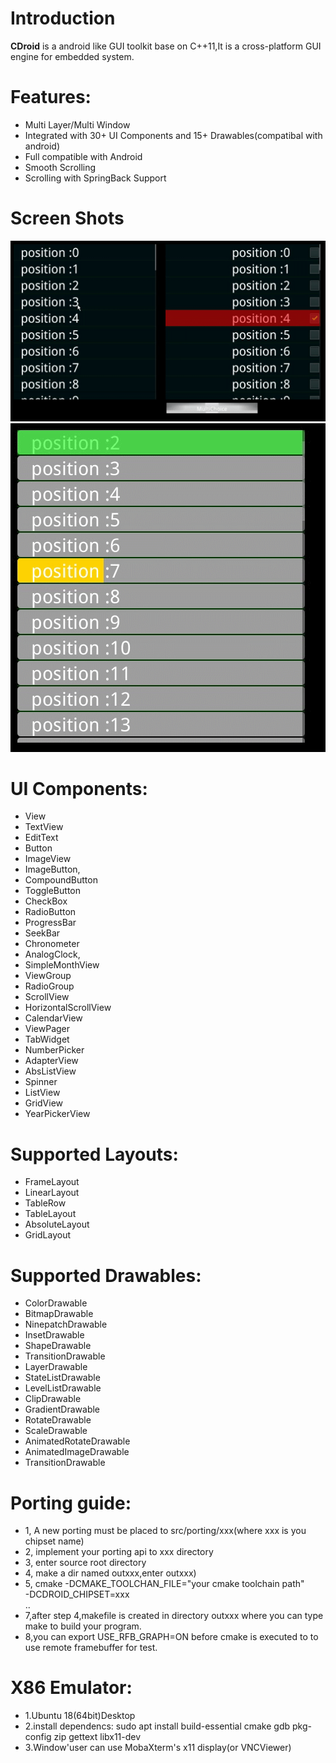 # **Introduction**
**CDroid** is a android like GUI toolkit base on C++11,It is a cross-platform GUI engine for embedded system.

# **Features:**
* Multi Layer/Multi Window 
* Integrated with 30+ UI Components and 15+ Drawables(compatibal with android)  
* Full compatible with Android
* Smooth Scrolling
* Scrolling with SpringBack Support
# **Screen Shots**
![ListView with SpringBack](docs/videos/listview_springback.gif)
![ListView with Progress](docs/videos/list_with_progress.gif)
# **UI Components:**
   * View
   * TextView 
   * EditText
   * Button 
   * ImageView 
   * ImageButton,
   * CompoundButton 
   * ToggleButton 
   * CheckBox 
   * RadioButton
   * ProgressBar 
   * SeekBar 
   * Chronometer 
   * AnalogClock,
   * SimpleMonthView
   * ViewGroup 
   * RadioGroup 
   * ScrollView 
   * HorizontalScrollView 
   * CalendarView 
   * ViewPager 
   * TabWidget 
   * NumberPicker
   * AdapterView 
   * AbsListView 
   * Spinner 
   * ListView 
   * GridView 
   * YearPickerView

# **Supported Layouts:**
   * FrameLayout 
   * LinearLayout 
   * TableRow 
   * TableLayout 
   * AbsoluteLayout 
   * GridLayout

# **Supported Drawables:**
   * ColorDrawable 
   * BitmapDrawable 
   * NinepatchDrawable
   * InsetDrawable 
   * ShapeDrawable
   * TransitionDrawable
   * LayerDrawable 
   * StateListDrawable 
   * LevelListDrawable
   * ClipDrawable
   * GradientDrawable 
   * RotateDrawable
   * ScaleDrawable 
   * AnimatedRotateDrawable
   * AnimatedImageDrawable 
   * TransitionDrawable

# **Porting guide:**

* 1, A new porting must be placed to src/porting/xxx(where xxx is you chipset name)
* 2, implement your porting api to xxx directory
* 3, enter source root directory 
* 4, make a dir named outxxx,enter outxxx)
* 5, cmake -DCMAKE_TOOLCHAN_FILE="your cmake toolchain path" \
        -DCDROID_CHIPSET=xxx \
        ..
* 7,after step 4,makefile is created in directory outxxx where you can type make to build your program.
* 8,you can export USE_RFB_GRAPH=ON before cmake is executed to to use remote framebuffer for test.

# **X86 Emulator:**
* 1.Ubuntu 18(64bit)Desktop
* 2.install dependencs: sudo apt install build-essential cmake gdb pkg-config zip gettext libx11-dev
* 3.Window'user can use MobaXterm's x11 display(or VNCViewer)
 


